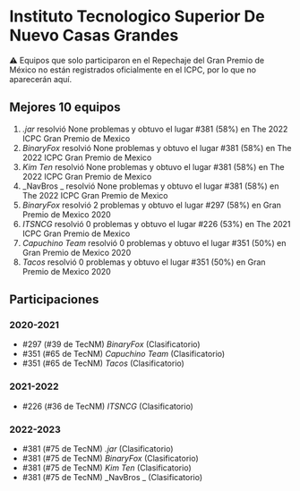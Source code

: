 # Instituto Tecnologico Superior De Nuevo Casas Grandes

:warning: Equipos que solo participaron en el Repechaje del Gran Premio de México no están registrados oficialmente en el ICPC, por lo que no aparecerán aquí.

## Mejores 10 equipos

1. _.jar_ resolvió None problemas y obtuvo el lugar #381 (58%) en The 2022 ICPC Gran Premio de Mexico
1. _BinaryFox_ resolvió None problemas y obtuvo el lugar #381 (58%) en The 2022 ICPC Gran Premio de Mexico
1. _Kim Ten_ resolvió None problemas y obtuvo el lugar #381 (58%) en The 2022 ICPC Gran Premio de Mexico
1. _NavBros _ resolvió None problemas y obtuvo el lugar #381 (58%) en The 2022 ICPC Gran Premio de Mexico
1. _BinaryFox_ resolvió 2 problemas y obtuvo el lugar #297 (58%) en Gran Premio de Mexico 2020
1. _ITSNCG_ resolvió 0 problemas y obtuvo el lugar #226 (53%) en The 2021 ICPC Gran Premio de Mexico
1. _Capuchino Team_ resolvió 0 problemas y obtuvo el lugar #351 (50%) en Gran Premio de Mexico 2020
1. _Tacos_ resolvió 0 problemas y obtuvo el lugar #351 (50%) en Gran Premio de Mexico 2020

## Participaciones

### 2020-2021

- #297 (#39 de TecNM) _BinaryFox_ (Clasificatorio)
- #351 (#65 de TecNM) _Capuchino Team_ (Clasificatorio)
- #351 (#65 de TecNM) _Tacos_ (Clasificatorio)

### 2021-2022

- #226 (#36 de TecNM) _ITSNCG_ (Clasificatorio)

### 2022-2023

- #381 (#75 de TecNM) _.jar_ (Clasificatorio)
- #381 (#75 de TecNM) _BinaryFox_ (Clasificatorio)
- #381 (#75 de TecNM) _Kim Ten_ (Clasificatorio)
- #381 (#75 de TecNM) _NavBros _ (Clasificatorio)



